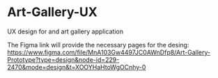 # Art-Gallery-UX
UX design for and art gallery application

The Figma link will provide the necessary pages for the desing: 
https://www.figma.com/file/MnA103Gw4497JC0AWnDfp8/Art-Gallery-Prototype?type=design&node-id=229-2470&mode=design&t=XOOYHaHtoWgOCnhy-0
